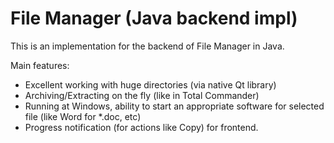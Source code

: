 # File Manager (Java backend impl)

This is an implementation for the backend of File Manager in Java.

Main features:
- Excellent working with huge directories (via native Qt library)
- Archiving/Extracting on the fly (like in Total Commander)
- Running at Windows, ability to start an appropriate software for selected file (like Word for *.doc, etc)
- Progress notification (for actions like Copy) for frontend.
